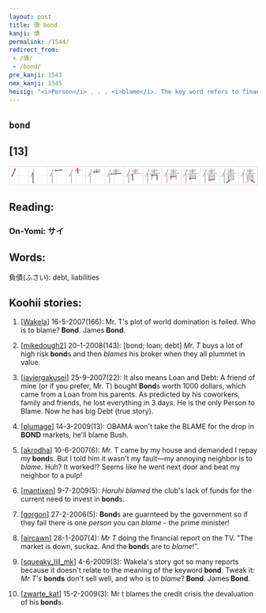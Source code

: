 ```yaml
---
layout: post
title: 債 bond
kanji: 債
permalink: /1544/
redirect_from:
 - /債/
 - /bond/
pre_kanji: 1543
nex_kanji: 1545
heisig: "<i>Person</i> . . . <i>blame</i>. The key word refers to financial <b>bonds</b>."
---
```


## `bond`

## [13]

<div class="stroke"><img src="../images/E582B5.png" /></div>

## Reading:

### On-Yomi: サイ

## Words:

負債(ふさい): debt, liabilities

## Koohii stories:

1) [<a href="http://kanji.koohii.com/profile/Wakela">Wakela</a>] 16-5-2007(166): Mr. T&#039;s plot of world domination is foiled. Who is to blame?<strong> Bond</strong>. James<strong> Bond</strong>. 

2) [<a href="http://kanji.koohii.com/profile/mikedough2">mikedough2</a>] 20-1-2008(143): [bond; loan; debt] <em>Mr. T</em> buys a lot of high risk<strong> bond</strong>s and then <em>blames</em> his broker when they all plummet in value. 

3) [<a href="http://kanji.koohii.com/profile/javiergakusei">javiergakusei</a>] 25-9-2007(22): It also means Loan and Debt: A friend of mine (or if you prefer, Mr. T) bought<strong> Bond</strong>s worth 1000 dollars, which came from a Loan from his parents. As predicted by his coworkers, family and friends, he lost everything in 3 days. He is the only Person to Blame. Now he has big Debt (true story). 

4) [<a href="http://kanji.koohii.com/profile/plumage">plumage</a>] 14-3-2009(13): OBAMA won&#039;t take the BLAME for the drop in<strong> BOND</strong> markets, he&#039;ll blame Bush. 

5) [<a href="http://kanji.koohii.com/profile/akrodha">akrodha</a>] 10-6-2007(6): <em>Mr. </em>T came by my house and demanded I repay my<strong> bond</strong>s. But I told him it wasn&#039;t my fault—my annoying neighbor is to <em>blame</em>. Huh? It worked!? Seems like he went next door and beat my neighbor to a pulp! 

6) [<a href="http://kanji.koohii.com/profile/mantixen">mantixen</a>] 9-7-2009(5): <em>Haruhi blamed</em> the club&#039;s lack of funds for the current need to invest in<strong> bond</strong>s. 

7) [<a href="http://kanji.koohii.com/profile/gorgon">gorgon</a>] 27-2-2006(5): <strong>Bond</strong>s are guarnteed by the government so if they fail there is one <em>person</em> you can <em>blame</em> - the prime minister! 

8) [<a href="http://kanji.koohii.com/profile/aircawn">aircawn</a>] 28-1-2007(4): <em>Mr T</em> doing the financial report on the TV. &quot;The market is down, suckaz. And the<strong> bond</strong>s are to <em>blame</em>!&quot;. 

9) [<a href="http://kanji.koohii.com/profile/squeaky_lill_mk">squeaky_lill_mk</a>] 4-6-2009(3): Wakela&#039;s story got so many reports because it doesn&#039;t relate to the meaning of the keyword<strong> bond</strong>. Tweak it: <em>Mr T&#039;s</em> <strong>bonds</strong> don&#039;t sell well, and who is to <em>blame</em>?<strong> Bond</strong>. James<strong> Bond</strong>. 

10) [<a href="http://kanji.koohii.com/profile/zwarte_kat">zwarte_kat</a>] 15-2-2009(3): Mr t blames the credit crisis the devaluation of his<strong> bond</strong>s. 
